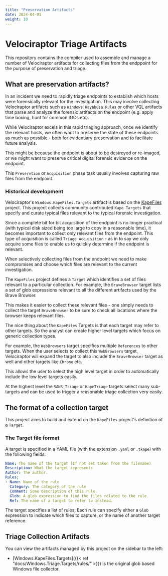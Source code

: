 ```yaml
---
title: "Preservation Artifacts"
date: 2024-04-01
weight: 10
---
```


# Velociraptor Triage Artifacts

This repository contains the compiler used to assemble and manage a
number of Velociraptor artifacts for collecting files from the
endppoint for the purpose of preservation and triage.

## What are preservation artifacts?

In an incident we need to rapidly triage endpoints to establish which
hosts were forensically relevant for the investigation. This may
involve collecting Velociraptor artifacts such as
`Windows.Hayabusa.Rules` or other VQL artifacts that parse and analyze
the forensic artifacts on the endpoint (e.g. apply time boxing, hunt
for common IOCs etc).

While Velociraptor excels in this rapid triaging approach, once we
identify the relevant hosts, we often want to preserve the state of
these endpoints as much as possible - both for evidentiary
preservation and to facilitate future analysis.

This might be because the endpoint is about to be destroyed or
re-imaged, or we might want to preserve critical digital forensic
evidence on the endpoint.

This `Preservtion` or `Acquisition` phase task usually involves
capturing raw files from the endpoint.

### Historical development

Velociraptor's `Windows.KapeFiles.Targets` artifact is based on the
[KapeFiles](https://github.com/EricZimmerman/KapeFiles) project. This
project collects community contributed `Kape Targets` that specify and
curate typical files relevant to the typical forensic investigation.

Since a complete bit for bit acquisition of the endpoint is no longer
practical (with typical disk sized being too large to copy in a
reasonable time), it becomes important to collect only relevant files
from the endpoint. This type of acquisition is called `Triage
Acquisition` - as in to say we only acquire some files to enable us to
quickly determine if the endpoint is relevant.

When selectively collecting files from the endpoint we need to make
compromises and choose which files are relevant to the current
investigation.

The `KapeFiles` project defines a `Target` which identifies a set of
files relevant to a particular collection. For example, the
`BraveBrowser` target lists a set of glob expressions relevant to all
the different artifacts used by the Brave Browser.

This makes it easier to collect these relevant files - one simply
needs to collect the target `BraveBrowser` to be sure to check all
locations where the browser keeps relevant files.

The nice thing about the `KapeFiles` Targets is that each target may
refer to other targets. So the analyst can create higher level targets
which focus on generic collection types.

For example, the `WebBrowsers` target specifies multiple `References`
to other targets. When the user selects to collect this `WebBrowsers`
target, Velociraptor will expand the target to also include the
`BraveBrowser` target as well and other targets like `Chrome` etc.

This allows the user to select the high level target in order to
automatically include the low level targets easily.

At the highest level the `SANS_Triage` or `KapeTriage` targets select
many sub-targets and can be used to trigger a reasonable triage
collection very easily.

## The format of a collection target

This project aims to build and extend on the `KapeFiles` project's
definition of a `Target`.

### The Target file format

A target is specified in a YAML file (with the extension `.yaml` or
`.tkape`) with the following fields:

```yaml
Name: The name of the target (If not set taken from the filename)
Description: What the target represents
Author: The author.
Rules:
- Name: Name of the rule
  Category: The category of the rule
  Comment: Some description of this rule.
  Glob: A glob expression to find the files related to the rule.
  Ref: The name of a target to refer to instead.
```

The target specifies a list of rules; Each rule can specify either a
`Glob` expression to indicate which files to capture, or the name of
another target reference.

## Triage Collection Artifacts

You can view the artifacts managed by this project on the sidebar to
the left:

* [Windows.KapeFiles.Targets]({{< ref "docs/Windows.Triage.Targets/rules/" >}}) is the original glob based Windows file collector.
